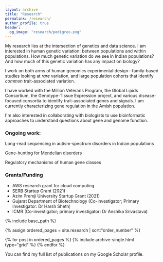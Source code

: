 ```yaml
---
layout: archive
title: "Research"
permalink: /research/
author_profile: true
header:
  og_image: "research/pedigree.png"
---
```


My research lies at the intersection of genetics and data science. I am interested in human genetic variation: between populations and within populations. How much genetic variation do we see in Indian populations? And how much of this genetic variation has any impact on biology? 

I work on both arms of human genomics experimental design--family-based studies looking at *rare* variation, and large population cohorts that identify *common* trait-associated variation.

I have worked with the Million Veterans Program, the Global Lipids Consortium, the Genotype-Tissue Expression project, and various disease-focused consortia to identify trait-associated genes and signals. I am currently characterizing gene regulation in the Amish population. 

I'm also interested in collaborating with biologists to use bioinformatic approaches to understand questions about gene and genome function. 

### Ongoing work:
 Long-read sequencing in autism-spectrum disorders in Indian populations

 Gene-hunting for Mendelian disorders

 Regulatory mechanisms of human gene classes

### Grants/Funding
* AWS research grant for cloud computing 
* SERB Startup Grant (2021)
* Azim Premji University Startup Grant (2021)
* Gujarat Department of Biotechnology (Co-investigator; Primary Investigator: Dr Harsh Sheth)
* ICMR (Co-investigator; primary investigator: Dr Anshika Srivastava)



<nbsp>

{% include base_path %}

{% assign ordered_pages = site.research | sort:"order_number" %}

{% for post in ordered_pages %}
  {% include archive-single.html type="grid" %}
{% endfor %}

  
You can find my full list of publications on my Google Scholar profile.
